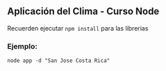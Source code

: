 ## Aplicación del Clima - Curso Node

Recuerden ejecutar ```npm install``` para las librerias

### Ejemplo:

```
node app -d "San Jose Costa Rica"
```

